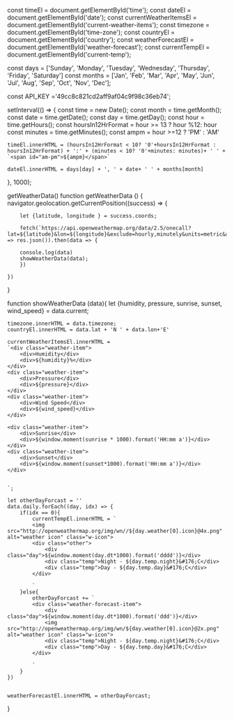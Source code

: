 const timeEl = document.getElementById('time');
const dateEl = document.getElementById('date');
const currentWeatherItemsEl = document.getElementById('current-weather-items');
const timezone = document.getElementById('time-zone');
const countryEl = document.getElementById('country');
const weatherForecastEl = document.getElementById('weather-forecast');
const currentTempEl = document.getElementById('current-temp');


const days = ['Sunday', 'Monday', 'Tuesday', 'Wednesday', 'Thursday', 'Friday', 'Saturday']
const months = ['Jan', 'Feb', 'Mar', 'Apr', 'May', 'Jun', 'Jul', 'Aug', 'Sep', 'Oct', 'Nov', 'Dec'];

const API_KEY ='49cc8c821cd2aff9af04c9f98c36eb74';

setInterval(() => {
    const time = new Date();
    const month = time.getMonth();
    const date = time.getDate();
    const day = time.getDay();
    const hour = time.getHours();
    const hoursIn12HrFormat = hour >= 13 ? hour %12: hour
    const minutes = time.getMinutes();
    const ampm = hour >=12 ? 'PM' : 'AM'

    timeEl.innerHTML = (hoursIn12HrFormat < 10? '0'+hoursIn12HrFormat : hoursIn12HrFormat) + ':' + (minutes < 10? '0'+minutes: minutes)+ ' ' + `<span id="am-pm">${ampm}</span>`

    dateEl.innerHTML = days[day] + ', ' + date+ ' ' + months[month]

}, 1000);

getWeatherData()
function getWeatherData () {
    navigator.geolocation.getCurrentPosition((success) => {

        let {latitude, longitude } = success.coords;

        fetch(`https://api.openweathermap.org/data/2.5/onecall?lat=${latitude}&lon=${longitude}&exclude=hourly,minutely&units=metric&appid=${API_KEY}`).then(res => res.json()).then(data => {

        console.log(data)
        showWeatherData(data);
        })

    })
}

function showWeatherData (data){
    let {humidity, pressure, sunrise, sunset, wind_speed} = data.current;

    timezone.innerHTML = data.timezone;
    countryEl.innerHTML = data.lat + 'N ' + data.lon+'E'

    currentWeatherItemsEl.innerHTML = 
    `<div class="weather-item">
        <div>Humidity</div>
        <div>${humidity}%</div>
    </div>
    <div class="weather-item">
        <div>Pressure</div>
        <div>${pressure}</div>
    </div>
    <div class="weather-item">
        <div>Wind Speed</div>
        <div>${wind_speed}</div>
    </div>

    <div class="weather-item">
        <div>Sunrise</div>
        <div>${window.moment(sunrise * 1000).format('HH:mm a')}</div>
    </div>
    <div class="weather-item">
        <div>Sunset</div>
        <div>${window.moment(sunset*1000).format('HH:mm a')}</div>
    </div>
    
    
    `;

    let otherDayForcast = ''
    data.daily.forEach((day, idx) => {
        if(idx == 0){
            currentTempEl.innerHTML = `
            <img src="http://openweathermap.org/img/wn//${day.weather[0].icon}@4x.png" alt="weather icon" class="w-icon">
            <div class="other">
                <div class="day">${window.moment(day.dt*1000).format('dddd')}</div>
                <div class="temp">Night - ${day.temp.night}&#176;C</div>
                <div class="temp">Day - ${day.temp.day}&#176;C</div>
            </div>
            
            `
        }else{
            otherDayForcast += `
            <div class="weather-forecast-item">
                <div class="day">${window.moment(day.dt*1000).format('ddd')}</div>
                <img src="http://openweathermap.org/img/wn/${day.weather[0].icon}@2x.png" alt="weather icon" class="w-icon">
                <div class="temp">Night - ${day.temp.night}&#176;C</div>
                <div class="temp">Day - ${day.temp.day}&#176;C</div>
            </div>
            
            `
        }
    })


    weatherForecastEl.innerHTML = otherDayForcast;
}
